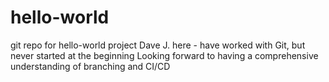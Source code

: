 # hello-world
git repo for hello-world project
Dave J. here - have worked with Git, but never started at the beginning
Looking forward to having a comprehensive understanding of branching 
and CI/CD
